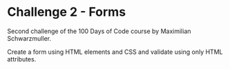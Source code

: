 # Challenge 2 - Forms
Second challenge of the 100 Days of Code course by Maximilian Schwarzmuller.

Create a form using HTML elements and CSS and validate using only HTML attributes.
